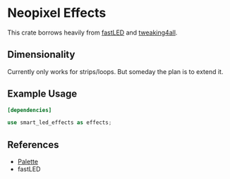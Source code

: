 # Neopixel Effects

This crate borrows heavily from [fastLED](https://github.com/FastLED/FastLED) and [tweaking4all](https://www.tweaking4all.com/hardware/arduino/adruino-led-strip-effects/).

## Dimensionality

Currently only works for strips/loops. But someday the plan is to extend it.


## Example Usage

```toml
[dependencies]
```

```rust
use smart_led_effects as effects;

```

## References

 - [Palette](https://crates.io/crates/palette)
 - fastLED



